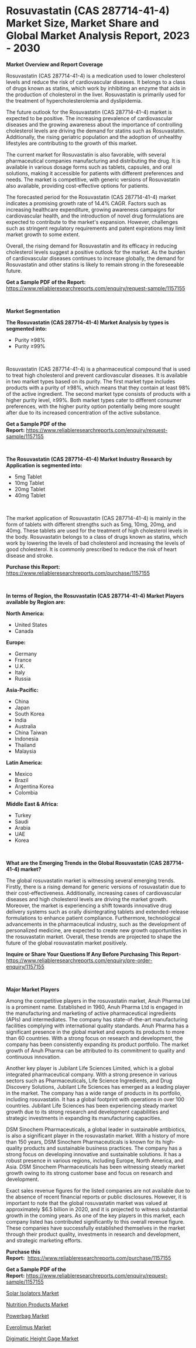 <p><h1>Rosuvastatin (CAS 287714-41-4) Market Size, Market Share and Global Market Analysis Report, 2023 - 2030</h1></p><p><strong>Market Overview and Report Coverage</strong></p>
<p><p>Rosuvastatin (CAS 287714-41-4) is a medication used to lower cholesterol levels and reduce the risk of cardiovascular diseases. It belongs to a class of drugs known as statins, which work by inhibiting an enzyme that aids in the production of cholesterol in the liver. Rosuvastatin is primarily used for the treatment of hypercholesterolemia and dyslipidemia.</p><p>The future outlook for the Rosuvastatin (CAS 287714-41-4) market is expected to be positive. The increasing prevalence of cardiovascular diseases and the growing awareness about the importance of controlling cholesterol levels are driving the demand for statins such as Rosuvastatin. Additionally, the rising geriatric population and the adoption of unhealthy lifestyles are contributing to the growth of this market.</p><p>The current market for Rosuvastatin is also favorable, with several pharmaceutical companies manufacturing and distributing the drug. It is available in various dosage forms such as tablets, capsules, and oral solutions, making it accessible for patients with different preferences and needs. The market is competitive, with generic versions of Rosuvastatin also available, providing cost-effective options for patients.</p><p>The forecasted period for the Rosuvastatin (CAS 287714-41-4) market indicates a promising growth rate of 14.4% CAGR. Factors such as increasing healthcare expenditure, growing awareness campaigns for cardiovascular health, and the introduction of novel drug formulations are expected to contribute to the market's expansion. However, challenges such as stringent regulatory requirements and patent expirations may limit market growth to some extent.</p><p>Overall, the rising demand for Rosuvastatin and its efficacy in reducing cholesterol levels suggest a positive outlook for the market. As the burden of cardiovascular diseases continues to increase globally, the demand for Rosuvastatin and other statins is likely to remain strong in the foreseeable future.</p></p>
<p><strong>Get a Sample PDF of the Report:</strong> <a href="https://www.reliableresearchreports.com/enquiry/request-sample/1157155">https://www.reliableresearchreports.com/enquiry/request-sample/1157155</a></p>
<p>&nbsp;</p>
<p><strong>Market Segmentation</strong></p>
<p><strong>The Rosuvastatin (CAS 287714-41-4) Market Analysis by types is segmented into:</strong></p>
<p><ul><li>Purity ≥98%</li><li>Purity ≥99%</li></ul></p>
<p>&nbsp;</p>
<p><p>Rosuvastatin (CAS 287714-41-4) is a pharmaceutical compound that is used to treat high cholesterol and prevent cardiovascular diseases. It is available in two market types based on its purity. The first market type includes products with a purity of ≥98%, which means that they contain at least 98% of the active ingredient. The second market type consists of products with a higher purity level, ≥99%. Both market types cater to different consumer preferences, with the higher purity option potentially being more sought after due to its increased concentration of the active substance.</p></p>
<p><strong>Get a Sample PDF of the Report:</strong>&nbsp;<a href="https://www.reliableresearchreports.com/enquiry/request-sample/1157155">https://www.reliableresearchreports.com/enquiry/request-sample/1157155</a></p>
<p>&nbsp;</p>
<p><strong>The Rosuvastatin (CAS 287714-41-4) Market Industry Research by Application is segmented into:</strong></p>
<p><ul><li>5mg Tablet</li><li>10mg Tablet</li><li>20mg Tablet</li><li>40mg Tablet</li></ul></p>
<p>&nbsp;</p>
<p><p>The market application of Rosuvastatin (CAS 287714-41-4) is mainly in the form of tablets with different strengths such as 5mg, 10mg, 20mg, and 40mg. These tablets are used for the treatment of high cholesterol levels in the body. Rosuvastatin belongs to a class of drugs known as statins, which work by lowering the levels of bad cholesterol and increasing the levels of good cholesterol. It is commonly prescribed to reduce the risk of heart disease and stroke.</p></p>
<p><strong>Purchase this Report:</strong>&nbsp; <a href="https://www.reliableresearchreports.com/purchase/1157155">https://www.reliableresearchreports.com/purchase/1157155</a></p>
<p>&nbsp;</p>
<p><strong>In terms of Region, the Rosuvastatin (CAS 287714-41-4) Market Players available by Region are:</strong></p>
<p>
    <p> <strong> North America: </strong>
        <ul>
            <li>United States</li>
            <li>Canada</li>
        </ul>
        </p> 
    <p> <strong> Europe: </strong>
        <ul>
            <li>Germany</li>
            <li>France</li>
            <li>U.K.</li>
            <li>Italy</li>
            <li>Russia</li>
        </ul>
        </p> 
    <p> <strong> Asia-Pacific: </strong>
        <ul>
            <li>China</li>
            <li>Japan</li>
            <li>South Korea</li>
            <li>India</li>
            <li>Australia</li>
            <li>China Taiwan</li>
            <li>Indonesia</li>
            <li>Thailand</li>
            <li>Malaysia</li>
        </ul>
        </p> 
    <p> <strong> Latin America: </strong>
        <ul>
            <li>Mexico</li>
            <li>Brazil</li>
            <li>Argentina Korea</li>
            <li>Colombia</li>
        </ul>
        </p> 
    <p> <strong> Middle East & Africa: </strong>
        <ul>
            <li>Turkey</li>
            <li>Saudi</li>
            <li>Arabia</li>
            <li>UAE</li>
            <li>Korea</li>
        </ul>
    </p>
    </p>
<p>&nbsp;</p>
<p><strong>What are the Emerging Trends in the Global Rosuvastatin (CAS 287714-41-4) market?</strong></p>
<p><p>The global rosuvastatin market is witnessing several emerging trends. Firstly, there is a rising demand for generic versions of rosuvastatin due to their cost-effectiveness. Additionally, increasing cases of cardiovascular diseases and high cholesterol levels are driving the market growth. Moreover, the market is experiencing a shift towards innovative drug delivery systems such as orally disintegrating tablets and extended-release formulations to enhance patient compliance. Furthermore, technological advancements in the pharmaceutical industry, such as the development of personalized medicine, are expected to create new growth opportunities in the rosuvastatin market. Overall, these trends are projected to shape the future of the global rosuvastatin market positively.</p></p>
<p><strong>Inquire or Share Your Questions If Any Before Purchasing This Report</strong>- <a href="https://www.reliableresearchreports.com/enquiry/pre-order-enquiry/1157155">https://www.reliableresearchreports.com/enquiry/pre-order-enquiry/1157155</a></p>
<p>&nbsp;</p>
<p><strong>Major Market Players</strong></p>
<p><p>Among the competitive players in the rosuvastatin market, Anuh Pharma Ltd is a prominent name. Established in 1960, Anuh Pharma Ltd is engaged in the manufacturing and marketing of active pharmaceutical ingredients (APIs) and intermediates. The company has state-of-the-art manufacturing facilities complying with international quality standards. Anuh Pharma has a significant presence in the global market and exports its products to more than 60 countries. With a strong focus on research and development, the company has been consistently expanding its product portfolio. The market growth of Anuh Pharma can be attributed to its commitment to quality and continuous innovation.</p><p>Another key player is Jubilant Life Sciences Limited, which is a global integrated pharmaceutical company. With a strong presence in various sectors such as Pharmaceuticals, Life Science Ingredients, and Drug Discovery Solutions, Jubilant Life Sciences has emerged as a leading player in the market. The company has a wide range of products in its portfolio, including rosuvastatin. It has a global footprint with operations in over 100 countries. Jubilant Life Sciences has been experiencing steady market growth due to its strong research and development capabilities and strategic investments in expanding its manufacturing capacities.</p><p>DSM Sinochem Pharmaceuticals, a global leader in sustainable antibiotics, is also a significant player in the rosuvastatin market. With a history of more than 150 years, DSM Sinochem Pharmaceuticals is known for its high-quality products and sustainable business practices. The company has a strong focus on developing innovative and sustainable solutions. It has a robust presence in various regions, including Europe, North America, and Asia. DSM Sinochem Pharmaceuticals has been witnessing steady market growth owing to its strong customer base and focus on research and development.</p><p>Exact sales revenue figures for the listed companies are not available due to the absence of recent financial reports or public disclosures. However, it is important to note that the global rosuvastatin market was valued at approximately $6.5 billion in 2020, and it is projected to witness substantial growth in the coming years. As one of the key players in this market, each company listed has contributed significantly to this overall revenue figure. These companies have successfully established themselves in the market through their product quality, investments in research and development, and strategic marketing efforts.</p></p>
<p><strong>Purchase this Report:</strong>&nbsp;&nbsp;<a href="https://www.reliableresearchreports.com/purchase/1157155">https://www.reliableresearchreports.com/purchase/1157155</a></p>
<p></p>
<p><strong>Get a Sample PDF of the Report:</strong>&nbsp;<a href="https://www.reliableresearchreports.com/enquiry/request-sample/1157155">https://www.reliableresearchreports.com/enquiry/request-sample/1157155</a></p>
<p><p><a href="https://www.linkedin.com/pulse/solar-isolators-market-insights-players-forecast-till-2030-koree/">Solar Isolators Market</a></p><p><a href="https://medium.com/@drakesporer988/nutrition-products-market-size-growth-forecast-2023-2030-2f00b1e705d7">Nutrition Products Market</a></p><p><a href="https://github.com/JameTravis/Market-Research-Report-List-1/blob/main/powerbag-market.md">Powerbag Market</a></p><p><a href="https://medium.com/@terrellconn/everolimus-market-size-growth-forecast-2023-2030-52e1c8b20412">Everolimus Market</a></p><p><a href="https://www.linkedin.com/pulse/decoding-digimatic-height-gage-market-deep-dive-latest-da1ze/">Digimatic Height Gage Market</a></p></p>